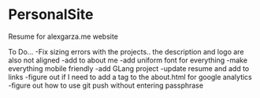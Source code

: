 # PersonalSite
Resume for alexgarza.me website

To Do...
-Fix sizing errors with the projects.. the description and logo are also not aligned 
-add to about me
-add uniform font for everything
-make everything mobile friendly
-add GLang project
-update resume and add to links
-figure out if I need to add a tag to the about.html for google analytics
-figure out how to use git push without entering passphrase